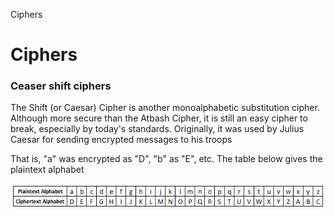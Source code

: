 Ciphers

# Ciphers

### Ceaser shift ciphers 

The Shift (or Caesar) Cipher is another monoalphabetic substitution cipher. Although more secure than the Atbash Cipher, it is still an easy cipher to break, especially by today's standards. Originally, it was used by Julius Caesar for sending encrypted messages to his troops  

That is, "a" was encrypted as "D", "b" as "E", etc. The table below gives the plaintext alphabet   

![GetImage.png](../_resources/44cf3908251046219c288cd936a57e1a.png)

